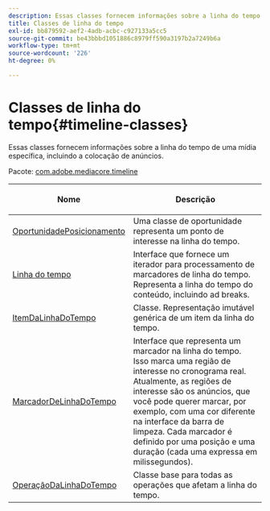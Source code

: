 ```yaml
---
description: Essas classes fornecem informações sobre a linha do tempo de uma mídia específica, incluindo a colocação de anúncios.
title: Classes de linha do tempo
exl-id: bb879592-aef2-4adb-acbc-c927133a5cc5
source-git-commit: be43bbbd1051886c8979ff590a3197b2a7249b6a
workflow-type: tm+mt
source-wordcount: '226'
ht-degree: 0%

---
```


# Classes de linha do tempo{#timeline-classes}

Essas classes fornecem informações sobre a linha do tempo de uma mídia específica, incluindo a colocação de anúncios.

Pacote: [com.adobe.mediacore.timeline](https://help.adobe.com/en_US/primetime/api/psdk/javadoc_1.4/com/adobe/mediacore/timeline/package-summary.html)

<table frame="all" colsep="1" rowsep="1" id="table_6752E908BA6546549619994A3F7D5F87"> 
 <thead> 
  <tr rowsep="1"> 
   <th colname="1" class="entry"> Nome </th> 
   <th colname="2" class="entry"> <p>Descrição </p> </th> 
  </tr> 
 </thead>
 <tbody> 
  <tr rowsep="1"> 
   <td colname="1"><span class="codeph"><a href="https://help.adobe.com/en_US/primetime/api/psdk/javadoc_1.4/com/adobe/mediacore/timeline/PlacementOpportunity.html" format="html" scope="external"> OportunidadePosicionamento</a></span> </td> 
   <td colname="2"> Uma classe de oportunidade representa um ponto de interesse na linha do tempo. </td> 
  </tr> 
  <tr rowsep="1"> 
   <td colname="1"><a href="https://help.adobe.com/en_US/primetime/api/psdk/javadoc_1.4/com/adobe/mediacore/timeline/Timeline.html" format="html" scope="external"> Linha do tempo</a> </td> 
   <td colname="2"> Interface que fornece um iterador para processamento de marcadores de linha do tempo. Representa a linha do tempo do conteúdo, incluindo ad breaks. </td> 
  </tr> 
  <tr rowsep="1"> 
   <td colname="1"><span class="codeph"><a href="https://help.adobe.com/en_US/primetime/api/psdk/javadoc_1.4/com/adobe/mediacore/timeline/TimelineItem.html" format="html" scope="external"> ItemDaLinhaDoTempo</a> </span> </td> 
   <td colname="2"> Classe. Representação imutável genérica de um item da linha do tempo. </td> 
  </tr> 
  <tr rowsep="1"> 
   <td colname="1"><span class="codeph"><a href="https://help.adobe.com/en_US/primetime/api/psdk/javadoc_1.4/com/adobe/mediacore/timeline/TimelineMarker.html" format="html" scope="external"> MarcadorDeLinhaDoTempo</a> </span> </td> 
   <td colname="2"> Interface que representa um marcador na linha do tempo. Isso marca uma região de interesse no cronograma real. Atualmente, as regiões de interesse são os anúncios, que você pode querer marcar, por exemplo, com uma cor diferente na interface da barra de limpeza. Cada marcador é definido por uma posição e uma duração (cada uma expressa em milissegundos). </td> 
  </tr> 
  <tr rowsep="0"> 
   <td colname="1"><a href="https://help.adobe.com/en_US/primetime/api/psdk/javadoc_1.4/com/adobe/mediacore/timeline/TimelineOperation.html" format="html" scope="external"> OperaçãoDaLinhaDoTempo</a> </td> 
   <td colname="2"> Classe base para todas as operações que afetam a linha do tempo. </td> 
  </tr> 
 </tbody> 
</table>
